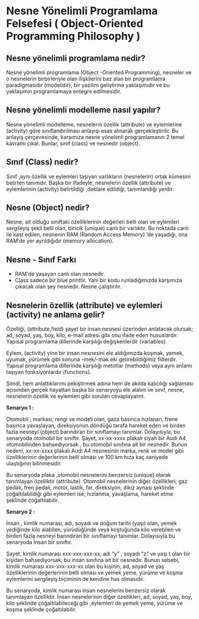 # Nesne Yönelimli Programlama Felsefesi ( Object-Oriented Programming Philosophy )

## Nesne yönelimli programlama nedir?

Nesne yönelimli programlama (Object -Oriented Programming), nesneler ve o nesnelerin birbirleriyle olan ilişkilerini baz alan bir programlama paradigmasıdır (modelidir), bir yazılım geliştirme yaklaşımıdır ve bu yaklaşımın programlamaya entegre edilmesidir.

## Nesne yönelimli modelleme nasıl yapılır?

Nesne yönelimli modelleme, nesnelerin özellik (attribute) ve eylemlerine (activity) göre sınıflandırılması anlayışı esas alınarak gerçekleştirilir. Bu anlayış çerçevesinde, karşımıza nesne yönelimli programlamanın 2 temel kavramı çıkar. Bunlar, sınıf (class) ve nesnedir (object).

## Sınıf (Class) nedir?

Sınıf ,aynı özellik ve eylemleri taşıyan varlıkların (nesnelerin) ortak kümesini belirten tanımdır. Başka bir ifadeyle, nesnelerin özellik (attribute) ve eylemlerinin (activity) belirtildiği ,deklare edildiği, tanımlandığı yerdir.

## Nesne (Object) nedir?

Nesne, ait olduğu sınıftaki özelliklerinin değerleri belli olan ve eylemleri sergileyiş şekli belli olan, biricik (unique) canlı bir varlıktır. Bu noktada canlı ile kast edilen, nesnenin RAM (Random Access Memory) ’de yaşadığı, ona RAM’de yer ayrıldığıdır (memory allocation).

## Nesne - Sınıf Farkı

- RAM'de yaşayan canlı olan nesnedir.
- Class sadece bir blue printtir.
  Yani bir kodu runladığımızda karşımıza çıkacak olan şey nesnedir. Nesne çalıştırılır.

## Nesnelerin özellik (attribute) ve eylemleri (activity) ne anlama gelir?

Özelliği, (attribute,field) şayet bir insan nesnesi üzerinden anlatacak olursak; ad, soyad, yaş, boy, kilo, e-mail adresi gibi onu ifade eden hususlardır. Yapısal programlama dillerinde karşılığı değişkenlerdir (variables).

Eylem, (activity) yine bir insan nesnesini ele aldığımızda koşmak, yemek, uyumak, yürümek gibi sonuna -mek/-mak eki getirebildiğimiz fiillerdir. Yapısal programlama dillerinde karşılığı metotlar (methods) veya aynı anlamı taşıyan fonksiyonlardır (functions).

Şimdi, hem anlattıklarımı pekiştirmek adına hem de akılda kalıcılığı sağlaması açısından gerçek hayattan başka bir senaryoyu ele alalım ve sınıf, nesne, nesnelerin özellik ve eylemleri gibi soruları cevaplayalım.

**Senaryo 1 :**

Otomobil ; markası, rengi ve modeli olan, gaza basınca hızlanan, frene basınca yavaşlayan, direksiyonun döndüğü tarafa hareket eden ve birden fazla nesneyi (object) barındıran bir sınıflamayı tanımlar. Dolayısıyla, bu senaryoda otomobil bir sınıftır. Şayet, xx-xx-xxxx plakalı siyah bir Audi A4 otomobilinden bahsediyorsak , bu otomobil sınıfına ait bir nesnedir. Bunun nedeni, xx-xx-xxxx plakalı Audi A4 nesnesinin marka, renk ve model gibi özelliklerinin değerlerinin belli olması ve 100 km hıza kaç saniyede ulaştığının bilinmesidir.

Bu senaryoda plaka ,otomobil nesnelerini benzersiz (unique) olarak tanımlayan özelliktir (attribute). Otomobil nesnelerinin diğer özellikleri; gaz pedalı, fren pedalı, motor, lastik, far, direksiyon, dikiz aynası şeklinde çoğaltılabildiği gibi eylemleri ise; hızlanma, yavaşlama, hareket etme şeklinde çoğaltılabilir.

**Senaryo 2 :**

İnsan , kimlik numarası, adı, soyadı ve doğum tarihi (yaşı) olan, yemek yediğinde kilo alabilen, yürüdüğünde veya koştuğunda kilo verebilen ve birden fazla nesneyi barındıran bir sınıflamayı tanımlar. Dolayısıyla bu senaryoda İnsan bir sınıftır.

Şayet, kimlik numarası xxx-xxx-xxx-xx, adı “y” , soyadı “z” ve yaşı t olan bir kişiden bahsediyorsak, bu insan sınıfına ait bir nesnedir. Bunun sebebi, kimlik numarası xxx-xxx-xxx-xx olan bu kişinin, ad, soyad ve yaş özelliklerinin değerlerinin belli olması ve yemek yeme, yürüme ve koşma eylemlerini sergileyiş biçiminin de kendine has olmasıdır.

Bu senaryoda, kimlik numarası insan nesnelerini benzersiz olarak tanımlayan özelliktir. İnsan nesnelerinin diğer özellikleri, ad, soyad, yaş, boy, kilo şeklinde çoğaltılabileceği gibi ,eylemleri de yemek yeme, yürüme ve koşma şeklinde çoğaltılabilir.
